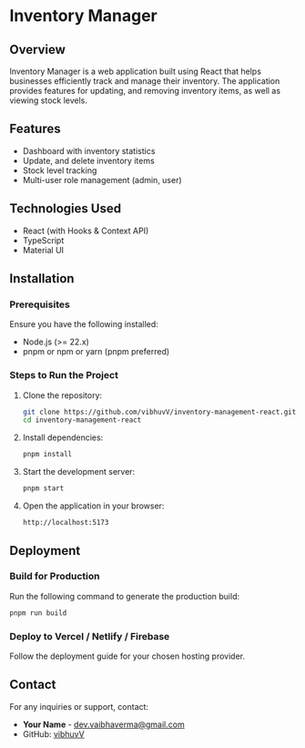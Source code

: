 # Inventory Manager

## Overview

Inventory Manager is a web application built using React that helps businesses efficiently track and manage their inventory. The application provides features for updating, and removing inventory items, as well as viewing stock levels.

## Features

- Dashboard with inventory statistics
- Update, and delete inventory items
- Stock level tracking
- Multi-user role management (admin, user)

## Technologies Used

- React (with Hooks & Context API)
- TypeScript
- Material UI

## Installation

### Prerequisites

Ensure you have the following installed:

- Node.js (>= 22.x)
- pnpm or npm or yarn (pnpm preferred)

### Steps to Run the Project

1. Clone the repository:

   ```sh
   git clone https://github.com/vibhuvV/inventory-management-react.git
   cd inventory-management-react
   ```

2. Install dependencies:

   ```sh
   pnpm install
   ```

3. Start the development server:

   ```sh
   pnpm start
   ```

4. Open the application in your browser:
   ```
   http://localhost:5173
   ```

## Deployment

### Build for Production

Run the following command to generate the production build:

```sh
pnpm run build
```

### Deploy to Vercel / Netlify / Firebase

Follow the deployment guide for your chosen hosting provider.

## Contact

For any inquiries or support, contact:

- **Your Name** - dev.vaibhaverma@gmail.com
- GitHub: [vibhuvV](https://github.com/vibhuvV)
